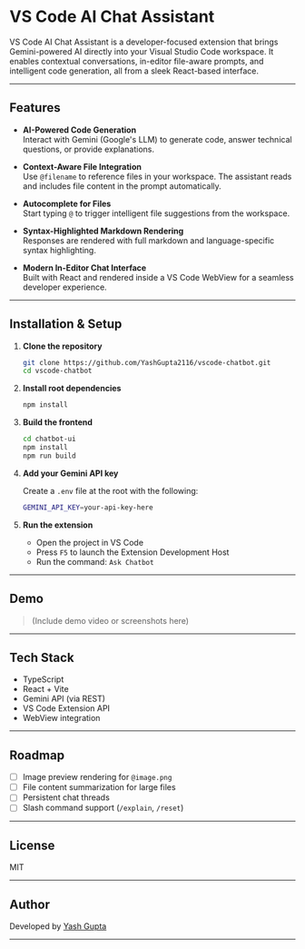 # VS Code AI Chat Assistant

VS Code AI Chat Assistant is a developer-focused extension that brings Gemini-powered AI directly into your Visual Studio Code workspace. It enables contextual conversations, in-editor file-aware prompts, and intelligent code generation, all from a sleek React-based interface.

---

## Features

- **AI-Powered Code Generation**  
  Interact with Gemini (Google's LLM) to generate code, answer technical questions, or provide explanations.

- **Context-Aware File Integration**  
  Use `@filename` to reference files in your workspace. The assistant reads and includes file content in the prompt automatically.

- **Autocomplete for Files**  
  Start typing `@` to trigger intelligent file suggestions from the workspace.

- **Syntax-Highlighted Markdown Rendering**  
  Responses are rendered with full markdown and language-specific syntax highlighting.

- **Modern In-Editor Chat Interface**  
  Built with React and rendered inside a VS Code WebView for a seamless developer experience.

---

## Installation & Setup

1. **Clone the repository**

   ```bash
   git clone https://github.com/YashGupta2116/vscode-chatbot.git
   cd vscode-chatbot
   ```

2. **Install root dependencies**

   ```bash
   npm install
   ```

3. **Build the frontend**

   ```bash
   cd chatbot-ui
   npm install
   npm run build
   ```

4. **Add your Gemini API key**

   Create a `.env` file at the root with the following:

   ```bash
   GEMINI_API_KEY=your-api-key-here
   ```

5. **Run the extension**

   - Open the project in VS Code
   - Press `F5` to launch the Extension Development Host
   - Run the command: `Ask Chatbot`

---

## Demo

> (Include demo video or screenshots here)

---

## Tech Stack

- TypeScript
- React + Vite
- Gemini API (via REST)
- VS Code Extension API
- WebView integration

---

## Roadmap

- [ ] Image preview rendering for `@image.png`
- [ ] File content summarization for large files
- [ ] Persistent chat threads
- [ ] Slash command support (`/explain`, `/reset`)

---

## License

MIT

---

## Author

Developed by [Yash Gupta](https://github.com/YashGupta2116)

---
